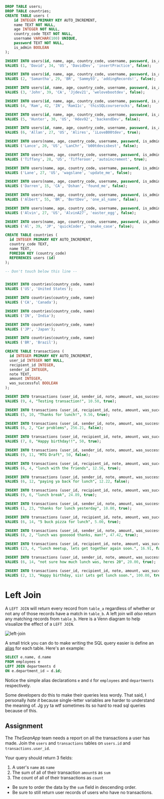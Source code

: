 ```sql
DROP TABLE users;
DROP TABLE countries;
CREATE TABLE users (
    id INTEGER PRIMARY KEY AUTO_INCREMENT,
    name TEXT NOT NULL,
    age INTEGER NOT NULL,
    country_code TEXT NOT NULL,
    username VARCHAR(100) UNIQUE,
    password TEXT NOT NULL,
    is_admin BOOLEAN
);

INSERT INTO users(id, name, age, country_code, username, password, is_admin)
VALUES (1, 'David', 34, 'US', 'DavidDev', 'insertPractice', false);

INSERT INTO users(id, name, age, country_code, username, password, is_admin)
VALUES (2, 'Samantha', 29, 'BR', 'Sammy93', 'addingRecords!', false);

INSERT INTO users(id, name, age, country_code, username, password, is_admin)
VALUES (3, 'John', 39, 'CA', 'Jjdev21', 'welovebootdev', false);

INSERT INTO users(id, name, age, country_code, username, password, is_admin)
VALUES (4, 'Ram', 42, 'IN', 'Ram11c', 'thisSQLcourserocks', false);

INSERT INTO users(id, name, age, country_code, username, password, is_admin)
VALUES (5, 'Hunter', 30, 'US', 'Hdev92', 'backendDev', false);

INSERT INTO users(id, name, age, country_code, username, password, is_admin)
VALUES (6, 'Allan', 27, 'US', 'Alires', 'iLoveB00tdev', true);

INSERT INTO users(name, age, country_code, username, password, is_admin)
VALUES ('Lance', 20, 'US', 'LanChr', 'b00tdevisbest', false);

INSERT INTO users(name, age, country_code, username, password, is_admin)
VALUES ('Tiffany', 28, 'US', 'Tifferoon', 'autoincrement', true);

INSERT INTO users(name, age, country_code, username, password, is_admin)
VALUES ('Lane', 27, 'US', 'wagslane', 'update_me', false);

INSERT INTO users(name, age, country_code, username, password, is_admin)
VALUES ('Darren', 15, 'CA', 'Dshan', 'found_me', false);

INSERT INTO users(name, age, country_code, username, password, is_admin)
VALUES ('Albert', 55, 'BR', 'BertDev', 'one_al_name', false);

INSERT INTO users(name, age, country_code, username, password, is_admin)
VALUES ('Alvin', 27, 'US', 'AlvinA27', 'easter_egg', false);

INSERT INTO users(name, age, country_code, username, password, is_admin)
VALUES ('Al', 39, 'JP', 'quickCoder', 'snake_case', false);

CREATE TABLE countries (
  id INTEGER PRIMARY KEY AUTO_INCREMENT,
  country_code TEXT,
  name TEXT,
  FOREIGN KEY (country_code)
  REFERENCES users (id)
);

-- Don't touch below this line --


INSERT INTO countries(country_code, name)
VALUES ('US', 'United States');

INSERT INTO countries(country_code, name)
VALUES ('CA', 'Canada');

INSERT INTO countries(country_code, name)
VALUES ('IN', 'India');

INSERT INTO countries(country_code, name)
VALUES ('JP', 'Japan');

INSERT INTO countries(country_code, name)
VALUES ('BR', 'Brazil');

CREATE TABLE transactions (
  id INTEGER PRIMARY KEY AUTO_INCREMENT,
  user_id INTEGER NOT NULL,
  recipient_id INTEGER,
  sender_id INTEGER,
  note TEXT,
  amount INTEGER,
  was_successful BOOLEAN
);

INSERT INTO transactions (user_id, sender_id, note, amount, was_successful)
VALUES (9, 4, "Testing transaction!", 10.50, true);

INSERT INTO transactions (user_id, recipient_id, note, amount, was_successful)
VALUES (5, 10, "Thanks for lunch!", 9.56, true);

INSERT INTO transactions (user_id, sender_id, note, amount, was_successful)
VALUES (6, 2, "Car problems", 256.21, false);

INSERT INTO transactions (user_id, recipient_id, note, amount, was_successful)
VALUES (7, 8, "Happy birthday!!", 50, true);

INSERT INTO transactions (user_id, sender_id, note, amount, was_successful)
VALUES (9, 11, "MTG Draft", 50, false);

INSERT INTO transactions (user_id, recipient_id, note, amount, was_successful)
VALUES (6, 4, "lunch with the friends", 12.56, true);

INSERT INTO transactions (user_id, sender_id, note, amount, was_successful)
VALUES (6, 12, "paying ya back for lunch", 12.22, false);

INSERT INTO transactions (user_id, recipient_id, note, amount, was_successful)
VALUES (9, 6, "lunch break", 24.89, true);

INSERT INTO transactions (user_id, sender_id, note, amount, was_successful)
VALUES (1, 23, "thanks for lunch yesterday", 10.00, true);

INSERT INTO transactions (user_id, recipient_id, note, amount, was_successful)
VALUES (6, 14, "5 buck pizza for lunch", 5.00, true);

INSERT INTO transactions (user_id, sender_id, note, amount, was_successful)
VALUES (8, 2, "lunch was goooood thanks, man!", 47.42, true);

INSERT INTO transactions (user_id, recipient_id, note, amount, was_successful)
VALUES (23, 4, "lunch meetup, lets get together again soon.", 16.91, false);

INSERT INTO transactions (user_id, sender_id, note, amount, was_successful)
VALUES (6, 14, "not sure how much lunch was, heres 20", 20.00, true);

INSERT INTO transactions (user_id, recipient_id, note, amount, was_successful)
VALUES (2, 13, "Happy birthday, sis! Lets get lunch soon.", 100.00, true);
```

# Left Join

A `LEFT JOIN` will return every record from `table_a` regardless of whether or not any of those records have a match in `table_b`. A left join will *also* return any matching records from `table_b`. Here is a Venn diagram to help visualize the effect of a `LEFT JOIN`.

![left-join](https://i.imgur.com/mNbhWfM.png)

A small trick you can do to make writing the SQL query easier is define an [alias](https://en.wikipedia.org/wiki/Alias_(SQL)) for each table. Here's an example:

```SQL
SELECT e.name, d.name
FROM employees e
LEFT JOIN departments d
ON e.department_id = d.id;
```

Notice the simple alias declarations `e` and `d` for `employees` and `departments` respectively.

Some developers do this to make their queries less wordy. That said, I personally *hate it* because single-letter variables are harder to understand the meaning of. Jg yy ta wtf sometimes its so hard to read sql queries because of this.

## Assignment

The *TheSeanApp* team needs a report on all the transactions a user has made. Join the `users` and `transactions` tables on `users.id` and `transactions.user_id`.

Your query should return 3 fields:

1. A user's `name` as `name`
2. The sum of all of their transaction `amount`s as `sum`
3. The count of all of their transactions as `count`

* Be sure to order the data by the `sum` field in descending order.
* Be sure to still return user records of users who have no transactions.
